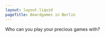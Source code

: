 ```yaml
---
layout: layout.liquid
pageTitle: Boardgames in Berlin
---
```

Who can you play your precious games with?